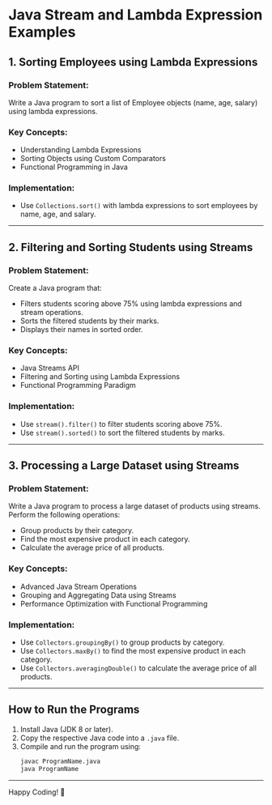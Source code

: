 # Java Stream and Lambda Expression Examples

## 1. Sorting Employees using Lambda Expressions

### Problem Statement:
Write a Java program to sort a list of Employee objects (name, age, salary) using lambda expressions.

### Key Concepts:
- Understanding Lambda Expressions
- Sorting Objects using Custom Comparators
- Functional Programming in Java

### Implementation:
- Use `Collections.sort()` with lambda expressions to sort employees by name, age, and salary.

---

## 2. Filtering and Sorting Students using Streams

### Problem Statement:
Create a Java program that:
- Filters students scoring above 75% using lambda expressions and stream operations.
- Sorts the filtered students by their marks.
- Displays their names in sorted order.

### Key Concepts:
- Java Streams API
- Filtering and Sorting using Lambda Expressions
- Functional Programming Paradigm

### Implementation:
- Use `stream().filter()` to filter students scoring above 75%.
- Use `stream().sorted()` to sort the filtered students by marks.

---

## 3. Processing a Large Dataset using Streams

### Problem Statement:
Write a Java program to process a large dataset of products using streams. Perform the following operations:
- Group products by their category.
- Find the most expensive product in each category.
- Calculate the average price of all products.

### Key Concepts:
- Advanced Java Stream Operations
- Grouping and Aggregating Data using Streams
- Performance Optimization with Functional Programming

### Implementation:
- Use `Collectors.groupingBy()` to group products by category.
- Use `Collectors.maxBy()` to find the most expensive product in each category.
- Use `Collectors.averagingDouble()` to calculate the average price of all products.

---

## How to Run the Programs
1. Install Java (JDK 8 or later).
2. Copy the respective Java code into a `.java` file.
3. Compile and run the program using:
   ```sh
   javac ProgramName.java
   java ProgramName
   ```

---

Happy Coding! 🚀

